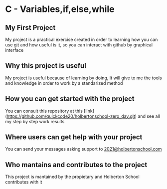 # C - Variables,if,else,while

## My First Project

My project is a practical exercise created in order to learning how you can use git and how useful is it, so you can interact with github by graphical interface

## Why this project is useful

My project is useful because of learning by doing, It will give to me the tools and knowledge in order to work by a standarized method

## How you can get started with the project
You can consult this repository at this [link] (https://github.com/quickcode20/holbertonschool-zero_day.git) and see all my step by step work results

## Where users can get help with your project
You can send your messages asking support to 2021@holbertonschool.com

## Who mantains and contributes to the project
This project is mantained by the propietary and Holberton School contributes with it